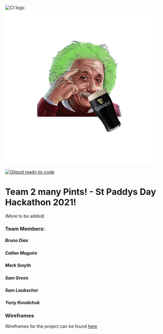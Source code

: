 ![CI logo](https://codeinstitute.s3.amazonaws.com/fullstack/ci_logo_small.png)![Guinn-ius logo](assets/images/guinn-ius-1.png)



[![Gitpod ready-to-code](https://img.shields.io/badge/Gitpod-ready--to--code-blue?logo=gitpod)](https://gitpod.io/#https://github.com/samlaubscher/Hackathon-St-Paddys-Festi-Quiz)

# Team 2 many Pints! - St Paddys Day Hackathon 2021! 

(More to be added)

### Team Members:
##### Bruno Dias
##### Callan Maguire
##### Mark Smyth
##### Sam Green
##### Sam Laubscher
##### Yuriy Kovalchuk

### Wireframes

Wireframes for the project can be found [here](assets/wireframes/wireframes.pdf)